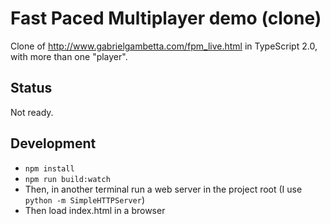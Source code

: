 # Fast Paced Multiplayer demo (clone)

Clone of http://www.gabrielgambetta.com/fpm_live.html in TypeScript 2.0, with
more than one "player".

## Status

Not ready.

## Development

* `npm install`
* `npm run build:watch`
* Then, in another terminal run a web server in the project root (I use
  `python -m SimpleHTTPServer`)
* Then load index.html in a browser

